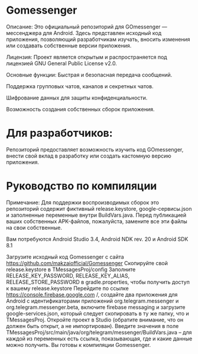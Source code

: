 # Gomessenger
Описание: Это официальный репозиторий для GOmessenger — мессенджера для Android. Здесь представлен исходный код приложения, позволяющий разработчикам изучать, вносить изменения или создавать собственные версии приложения.

Лицензия: Проект является открытым и распространяется под лицензией GNU General Public License v2.0.

Основные функции:
Быстрая и безопасная передача сообщений.

Поддержка групповых чатов, каналов и секретных чатов.

Шифрование данных для защиты конфиденциальности.

Возможность создания собственных сборок приложения.

# Для разработчиков:
Репозиторий предоставляет возможность изучить код GOmessenger, внести свой вклад в разработку или создать кастомную версию приложения.
# Руководство по компиляции
Примечание: Для поддержки воспроизводимых сборок это репозиторий содержит фиктивный release.keystore, google-сервисы.json и заполненные переменные внутри BuildVars.java. Перед публикацией ваших собственных APK-файлов, пожалуйста, замените все эти файлы на свои собственные.

Вам потребуются Android Studio 3.4, Android NDK rev. 20 и Android SDK 8.1

Загрузите исходный код Gomessenger с сайта https://github.com/makzaiofficial/Gomessenger
Скопируйте свой release.keystore в TMessagesProj/config
Заполните RELEASE_KEY_PASSWORD, RELEASE_KEY_ALIAS, RELEASE_STORE_PASSWORD в gradle.properties, чтобы получить доступ к вашему release.keystore
Перейдите по ссылке https://console.firebase.google.com /, создайте два приложения для Android с идентификаторами приложений org.telegram.messenger и org.telegram.messenger.beta, включите firebase messaging и загрузите google-services.json, который следует скопировать в ту же папку, что и TMessagesProj.
Откройте проект в Studio (обратите внимание, что он должен быть открыт, а не импортирован).
Введите значения в поле TMessagesProj/src/main/java/org/telegram/messenger/BuildVars.java – для каждой из переменных есть ссылка, показывающая, где и какие данные можно получить.
Вы готовы к компиляции Gomessenger.
